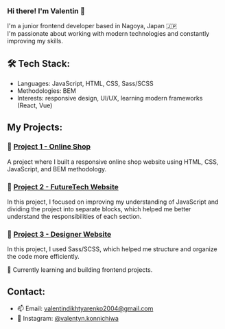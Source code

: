 ### Hi there! I'm Valentin 👋

I'm a junior frontend developer based in Nagoya, Japan 🇯🇵  
I'm passionate about working with modern technologies and constantly improving my skills.

## 🛠️ Tech Stack:
- Languages: JavaScript, HTML, CSS, Sass/SCSS
- Methodologies: BEM
- Interests: responsive design, UI/UX, learning modern frameworks (React, Vue)

## My Projects:

### 🌟 [Project 1 - Online Shop](https://feniks-ddos.github.io/Ecobazar/)
A project where I built a responsive online shop website using HTML, CSS, JavaScript, and BEM methodology.

### 🌟 [Project 2 - FutureTech Website](https://feniks-ddos.github.io/FutureTech/index.html)
In this project, I focused on improving my understanding of JavaScript and dividing the project into separate blocks, which helped me better understand the responsibilities of each section.

### 🌟 [Project 3 - Designer Website](https://feniks-ddos.github.io/MIG/)
In this project, I used Sass/SCSS, which helped me structure and organize the code more efficiently.

🌱 Currently learning and building frontend projects.

## Contact:
- 📫 Email: valentindikhtyarenko2004@gmail.com
- 📱 Instagram: [@valentyn.konnichiwa](https://www.instagram.com/valentyn.konnichiwa?igsh=aWNxdW5wYmdvN3E=)

